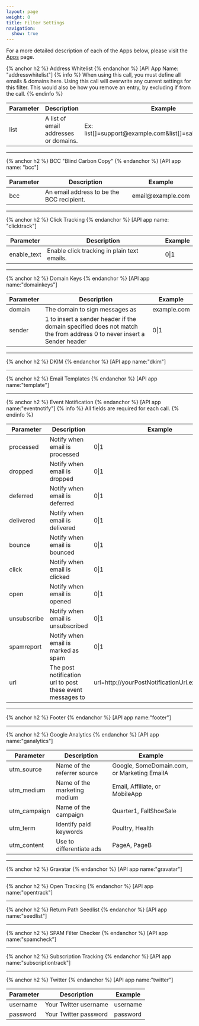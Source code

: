 ```yaml
---
layout: page
weight: 0
title: Filter Settings
navigation:
  show: true
---
```


For a more detailed description of each of the Apps below, please visit the [Apps]({{root_url}}/Apps) page.


{% anchor h2 %} Address Whitelist {% endanchor %}
 [API App Name: "addresswhitelist"] 
{% info %} When using this call, you must define all emails & domains here. Using this call will overwrite any current settings for this filter. This would also be how you remove an entry, by excluding if from the call. {% endinfo %}


<table class="table table-bordered table-striped">
   <thead>
      <tr>
         <th>Parameter</th>
         <th>Description</th>
         <th>Example</th>
      </tr>
   </thead>
   <tbody>
      <tr>
         <td>list</td>
         <td>A list of email addresses or domains.</td>
         <td>Ex: list[]=support@example.com&amp;list[]=sale@example.com}</td>
      </tr>
   </tbody>
</table>


* * * * *


{% anchor h2 %} BCC "Blind Carbon Copy" {% endanchor %}
 [API app name: "bcc"]

<table class="table table-bordered table-striped">
   <thead>
      <tr>
         <th>Parameter</th>
         <th>Description</th>
         <th>Example</th>
      </tr>
   </thead>
   <tbody>
      <tr>
         <td>bcc</td>
         <td>An email address to be the BCC recipient.</td>
         <td>email@example.com</td>
      </tr>
   </tbody>
</table>


* * * * *


{% anchor h2 %} Click Tracking {% endanchor %}
 [API app name: "clicktrack"]

<table class="table table-bordered table-striped">
   <thead>
      <tr>
         <th>Parameter</th>
         <th>Description</th>
         <th>Example</th>
      </tr>
   </thead>
   <tbody>
      <tr>
         <td>enable_text</td>
         <td>Enable click tracking in plain text emails.</td>
         <td>0|1</td>
      </tr>
   </tbody>
</table>


* * * * *


{% anchor h2 %} Domain Keys {% endanchor %}
 [API app name:"domainkeys"]

<table class="table table-bordered table-striped">
   <thead>
      <tr>
         <th>Parameter</th>
         <th>Description</th>
         <th>Example</th>
      </tr>
   </thead>
   <tbody>
      <tr>
         <td>domain</td>
         <td>The domain to sign messages as</td>
         <td>example.com</td>
      </tr>
      <tr>
         <td>sender</td>
         <td>1 to insert a sender header if the domain specified does not match the from address 0 to never insert a Sender header</td>
         <td>0|1</td>
      </tr>
   </tbody>
</table>


* * * * *


{% anchor h2 %} DKIM {% endanchor %}
 [API app name:"dkim"]



* * * * *


{% anchor h2 %} Email Templates {% endanchor %}
 [API app name:"template"]



* * * * *


{% anchor h2 %} Event Notification {% endanchor %}
 [API app name:"eventnotify"] 
{% info %} All fields are required for each call. {% endinfo %}


<table class="table table-bordered table-striped">
   <thead>
      <tr>
         <th>Parameter</th>
         <th>Description</th>
         <th>Example</th>
      </tr>
   </thead>
   <tbody>
      <tr>
         <td>processed</td>
         <td>Notify when email is processed</td>
         <td>0|1</td>
      </tr>
      <tr>
         <td>dropped</td>
         <td>Notify when email is dropped</td>
         <td>0|1</td>
      </tr>
      <tr>
         <td>deferred</td>
         <td>Notify when email is deferred</td>
         <td>0|1</td>
      </tr>
      <tr>
         <td>delivered</td>
         <td>Notify when email is delivered</td>
         <td>0|1</td>
      </tr>
      <tr>
         <td>bounce</td>
         <td>Notify when email is bounced</td>
         <td>0|1</td>
      </tr>
      <tr>
         <td>click</td>
         <td>Notify when email is clicked</td>
         <td>0|1</td>
      </tr>
      <tr>
         <td>open</td>
         <td>Notify when email is opened</td>
         <td>0|1</td>
      </tr>
      <tr>
         <td>unsubscribe</td>
         <td>Notify when email is unsubscribed</td>
         <td>0|1</td>
      </tr>
      <tr>
         <td>spamreport</td>
         <td>Notify when email is marked as spam</td>
         <td>0|1</td>
      </tr>
      <tr>
         <td>url</td>
         <td>The post notification url to post these event messages to</td>
         <td>url=http://yourPostNotificationUrl.example.com</td>
      </tr>
   </tbody>
</table>


* * * * *


{% anchor h2 %} Footer {% endanchor %}
 [API app name:"footer"]



* * * * *


{% anchor h2 %} Google Analytics {% endanchor %}
 [API app name:"ganalytics"]

<table class="table table-bordered table-striped">
   <thead>
      <tr>
         <th>Parameter</th>
         <th>Description</th>
         <th>Example</th>
      </tr>
   </thead>
   <tbody>
      <tr>
         <td>utm_source</td>
         <td>Name of the referrer source</td>
         <td>Google, SomeDomain.com, or Marketing EmailA</td>
      </tr>
      <tr>
         <td>utm_medium</td>
         <td>Name of the marketing medium</td>
         <td>Email, Affiliate, or MobileApp</td>
      </tr>
      <tr>
         <td>utm_campaign</td>
         <td>Name of the campaign</td>
         <td>Quarter1, FallShoeSale</td>
      </tr>
      <tr>
         <td>utm_term</td>
         <td>Identify paid keywords</td>
         <td>Poultry, Health</td>
      </tr>
      <tr>
         <td>utm_content</td>
         <td>Use to differentiate ads</td>
         <td>PageA, PageB</td>
      </tr>
   </tbody>
</table>


* * * * *


{% anchor h2 %} Gravatar {% endanchor %}
 [API app name:"gravatar"]



* * * * *


{% anchor h2 %} Open Tracking {% endanchor %}
 [API app name:"opentrack"]



* * * * *


{% anchor h2 %} Return Path Seedlist {% endanchor %}
 [API app name:"seedlist"]



* * * * *


{% anchor h2 %} SPAM Filter Checker {% endanchor %}
 [API app name:"spamcheck"]



* * * * *


{% anchor h2 %} Subscription Tracking {% endanchor %}
 [API app name:"subscriptiontrack"]



* * * * *


{% anchor h2 %} Twitter {% endanchor %}
 [API app name:"twitter"]

<table class="table table-bordered table-striped">
   <thead>
      <tr>
         <th>Parameter</th>
         <th>Description</th>
         <th>Example</th>
      </tr>
   </thead>
   <tbody>
      <tr>
         <td>username</td>
         <td>Your Twitter username</td>
         <td>username</td>
      </tr>
      <tr>
         <td>password</td>
         <td>Your Twitter password</td>
         <td>password</td>
      </tr>
   </tbody>
</table>



